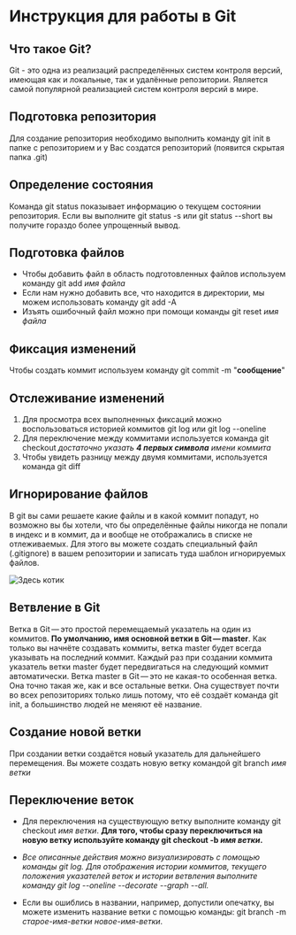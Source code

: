 # Инструкция для работы в Git 

## Что такое Git?
Git - это одна из реализаций распределённых систем контроля версий, имеющая как и локальные, так и удалённые репозитории. Является самой популярной реализацией систем контроля версий в мире.

## Подготовка репозитория
Для создание репозитория необходимо выполнить команду git init в папке с репозиторием и у Вас создатся репозиторий (появится скрытая папка .git)

## Определение состояния
Команда git status показывает информацию о текущем состоянии репозитория.
Если вы выполните git status -s или git status --short вы получите гораздо более упрощенный вывод.

## Подготовка файлов
* Чтобы добавить файл в область подготовленных файлов используем команду git add _имя файла_
* Если нам нужно добавить все, что находится в директории, мы можем использовать команду git add -A
* Изъять ошибочный файл можно при помощи команды git reset _имя файла_

## Фиксация изменений
Чтобы создать коммит используем команду git commit -m "**сообщение**"

## Отслеживание изменений
1. Для просмотра всех выполненных фиксаций можно воспользоваться историей коммитов git log или git log --oneline
2. Для переключение между коммитами используется команда git checkout *достаточно указать __4 первых символа__ имени коммита*
3. Чтобы увидеть разницу между двумя коммитами, используется команда git diff

## Игнорирование файлов
В git вы сами решаете какие файлы и в какой коммит попадут, но возможно вы бы хотели, что бы определённые файлы никогда не попали в индекс и в коммит, да и вообще не отображались в списке не отлеживаемых. Для этого вы можете создать специальный файл (.gitignore) в вашем репозитории и записать туда шаблон игнорируемых файлов.

![Здесь котик](cat.jpg)

## Ветвление в Git
Ветка в Git — это простой перемещаемый указатель на один из коммитов. __По умолчанию, имя основной ветки в Git — master__. Как только вы начнёте создавать коммиты, ветка master будет всегда указывать на последний коммит. Каждый раз при создании коммита указатель ветки master будет передвигаться на следующий коммит автоматически.
Ветка master в Git — это не какая-то особенная ветка. Она точно такая же, как и все остальные ветки. Она существует почти во всех репозиториях только лишь потому, что её создаёт команда git init, а большинство людей не меняют её название.
## Создание новой ветки
При создании ветки создаётся новый указатель для дальнейшего перемещения.  Вы можете создать новую ветку командой git branch _имя ветки_
## Переключение веток
* Для переключения на существующую ветку выполните команду git checkout _имя ветки_.
**Для того, чтобы сразу переключиться на новую ветку используйте команду git checkout -b _имя ветки_.**

* _Все описанные действия можно визуализировать с помощью команды git log. Для отображения истории коммитов, текущего положения указателей веток и истории ветвления выполните команду git log --oneline --decorate --graph --all._
* Если вы ошиблись в названии, например, допустили опечатку, вы можете изменить название ветки с помощью команды:
git branch -m _старое-имя-ветки_  _новое-имя-ветки_.